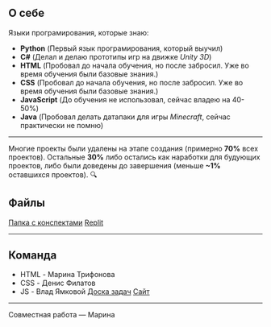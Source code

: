 ## О себе
Языки програмирования, которые знаю:
- **Python** (Первый язык програмирования, который выучил)
- **C#** (Делал и делаю прототипы игр на движке *Unity 3D*)
- **HTML** (Пробовал до начала обучения, но после забросил. Уже во время обучения были базовые знания.)
- **CSS** (Пробовал до начала обучения, но после забросил. Уже во время обучения были базовые знания.)
- **JavaScript** (До обучения не использовал, сейчас владею на 40-50%)
- **Java** (Пробовал делать датапаки для игры *Minecraft*, сейчас практически не помню)
____
Многие проекты были удалены на этапе создания (примерно **70%** всех проектов). Остальные **30%** либо остались как наработки для будующих проектов, либо были доведены до завершения (меньше **~1%** оставшихся проектов). :mag:

## Файлы
[Папка с конспектами](https://docs.google.com/document/d/12XMHyE0D_Qme4q87JajUZaMgZcfODKRm/edit?usp=drivesdk&ouid=117505591588895423782&rtpof=true&sd=true)
[Replit](https://replit.com/@vladgg566)
____
## Команда
- HTML - Марина Трифонова
- CSS - Денис Филатов
- JS - Влад Ямковой
[Доска задач](https://mogu.so/inviteLink?inviteBoardId=7cQVsGZARyJnWVY1HRVV99&inviteCode=63ZZiksPuKJU3hJuj2wpOP)
[Сайт](https://Deviant1407.github.io/Yamckovoj-Vlad-Algoritm/Site-1/index.html)
____
Совместная работа — Марина
